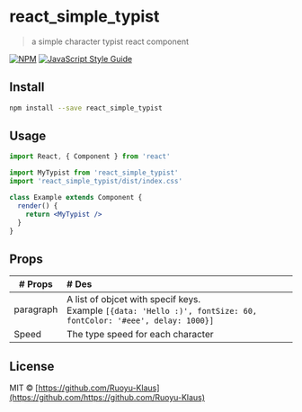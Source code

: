# react_simple_typist

> a simple character typist react component

[![NPM](https://img.shields.io/npm/v/react_typist.svg)](https://www.npmjs.com/package/react_typist) [![JavaScript Style Guide](https://img.shields.io/badge/code_style-standard-brightgreen.svg)](https://standardjs.com)

## Install

```bash
npm install --save react_simple_typist
```

## Usage

```jsx
import React, { Component } from 'react'

import MyTypist from 'react_simple_typist'
import 'react_simple_typist/dist/index.css'

class Example extends Component {
  render() {
    return <MyTypist />
  }
}
```



## Props

| # Props   | # Des                                                        |
| --------- | :----------------------------------------------------------- |
| paragraph | A list of objcet with specif keys. <br /> Example  `[{data: 'Hello :)', fontSize: 60, fontColor: '#eee', delay: 1000}]` |
| Speed     | The type speed for each character                            |



## License

MIT © [https://github.com/Ruoyu-Klaus](https://github.com/https://github.com/Ruoyu-Klaus)
